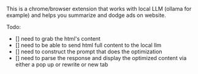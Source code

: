 This is a chrome/browser extension that works with local LLM (ollama for example) and helps you summarize and dodge ads on website.

Todo:

- [] need to grab the html's content
- [] need to be able to send html full content to the local llm
- [] need to construct the prompt that does the optimization
- [] need to parse the response and display the optimized content via either a pop up or rewrite or new tab
